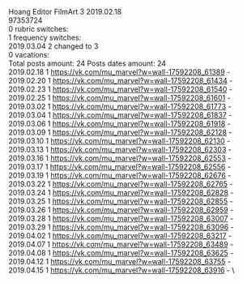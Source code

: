 Hoang	Editor FilmArt 3 2019.02.18\
97353724\
0 rubric switches:\
1 frequency switches:\
2019.03.04 2 changed to 3 \
0 vacations:\
Total posts amount: 24	Posts dates amount: 24\
2019.02.18 1 https://vk.com/mu_marvel?w=wall-17592208_61389 - \
2019.02.20 1 https://vk.com/mu_marvel?w=wall-17592208_61434 - \
2019.02.23 1 https://vk.com/mu_marvel?w=wall-17592208_61540 - \
2019.02.25 1 https://vk.com/mu_marvel?w=wall-17592208_61601 - \
2019.03.02 1 https://vk.com/mu_marvel?w=wall-17592208_61773 - \
2019.03.04 1 https://vk.com/mu_marvel?w=wall-17592208_61837 - \
2019.03.06 1 https://vk.com/mu_marvel?w=wall-17592208_61918 - \
2019.03.09 1 https://vk.com/mu_marvel?w=wall-17592208_62128 - \
2019.03.10 1 https://vk.com/mu_marvel?w=wall-17592208_62130 - \
2019.03.13 1 https://vk.com/mu_marvel?w=wall-17592208_62303 - \
2019.03.16 1 https://vk.com/mu_marvel?w=wall-17592208_62553 - \
2019.03.17 1 https://vk.com/mu_marvel?w=wall-17592208_62556 - \
2019.03.19 1 https://vk.com/mu_marvel?w=wall-17592208_62676 - \
2019.03.22 1 https://vk.com/mu_marvel?w=wall-17592208_62765 - \
2019.03.24 1 https://vk.com/mu_marvel?w=wall-17592208_62828 - \
2019.03.25 1 https://vk.com/mu_marvel?w=wall-17592208_62855 - \
2019.03.26 1 https://vk.com/mu_marvel?w=wall-17592208_62959 - \
2019.03.28 1 https://vk.com/mu_marvel?w=wall-17592208_63007 - \
2019.03.29 1 https://vk.com/mu_marvel?w=wall-17592208_63096 - \
2019.04.02 1 https://vk.com/mu_marvel?w=wall-17592208_63217 - \
2019.04.07 1 https://vk.com/mu_marvel?w=wall-17592208_63489 - \
2019.04.08 1 https://vk.com/mu_marvel?w=wall-17592208_63625 - \
2019.04.12 1 https://vk.com/mu_marvel?w=wall-17592208_63755 - \
2019.04.15 1 https://vk.com/mu_marvel?w=wall-17592208_63916 - \
